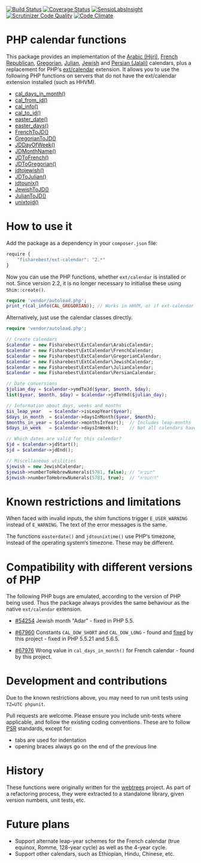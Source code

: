 [![Build Status](https://travis-ci.org/fisharebest/ext-calendar.svg?branch=master)](https://travis-ci.org/fisharebest/ext-calendar)
[![Coverage Status](https://coveralls.io/repos/fisharebest/ext-calendar/badge.png)](https://coveralls.io/r/fisharebest/ext-calendar)
[![SensioLabsInsight](https://insight.sensiolabs.com/projects/952d6e11-6941-447b-9757-fc8dbc3d2a1f/mini.png)](https://insight.sensiolabs.com/projects/952d6e11-6941-447b-9757-fc8dbc3d2a1f)
[![Scrutinizer Code Quality](https://scrutinizer-ci.com/g/fisharebest/ext-calendar/badges/quality-score.png?b=master)](https://scrutinizer-ci.com/g/fisharebest/ext-calendar/?branch=master)
[![Code Climate](https://codeclimate.com/github/fisharebest/ext-calendar/badges/gpa.svg)](https://codeclimate.com/github/fisharebest/ext-calendar)

PHP calendar functions
======================

This package provides an implementation of the
[Arabic (Hijri)](https://en.wikipedia.org/wiki/Islamic_calendar),
[French Republican](https://en.wikipedia.org/wiki/French_Republican_Calendar),
[Gregorian](https://en.wikipedia.org/wiki/Gregorian_calendar),
[Julian](https://en.wikipedia.org/wiki/Julian_calendar),
[Jewish](https://en.wikipedia.org/wiki/Hebrew_calendar) and
[Persian (Jalali)](https://en.wikipedia.org/wiki/Iranian_calendars) calendars, plus
a replacement for PHP‘s [ext/calendar](https://php.net/calendar) extension.
It allows you to use the following PHP functions on servers that do not have the
ext/calendar extension installed (such as HHVM).

* [cal_days_in_month()](https://php.net/cal_days_in_month)
* [cal_from_jd()](https://php.net/cal_from_jd)
* [cal_info()](https://php.net/cal_info)
* [cal_to_jd()](https://php.net/cal_to_jd)
* [easter_date()](https://php.net/easter_date)
* [easter_days()](https://php.net/easter_days)
* [FrenchToJD()](https://php.net/FrenchToJD)
* [GregorianToJD()](https://php.net/GregorianToJD)
* [JDDayOfWeek()](https://php.net/JDDayOfWeek)
* [JDMonthName()](https://php.net/JDMonthName)
* [JDToFrench()](https://php.net/JDToFrench)
* [JDToGregorian()](https://php.net/JDToGregorian)
* [jdtojewish()](https://php.net/jdtojewish)
* [JDToJulian()](https://php.net/JDToJulian)
* [jdtounix()](https://php.net/jdtounix)
* [JewishToJD()](https://php.net/JewishToJD)
* [JulianToJD()](https://php.net/JulianToJD)
* [unixtojd()](https://php.net/unixtojd)

How to use it
=============

Add the package as a dependency in your `composer.json` file:

``` javascript
require {
    "fisharebest/ext-calendar": "2.*"
}
```

Now you can use the PHP functions, whether `ext/calendar` is installed or not.
Since version 2.2, it is no longer necessary to initialise these using `Shim::create()`.

``` php
require 'vendor/autoload.php';
print_r(cal_info(CAL_GREGORIAN)); // Works in HHVM, or if ext-calendar is not installed
```

Alternatively, just use the calendar classes directly.

``` php
require 'vendor/autoload.php';

// Create calendars
$calendar = new Fisharebest\ExtCalendar\ArabicCalendar;
$calendar = new Fisharebest\ExtCalendar\FrenchCalendar;
$calendar = new Fisharebest\ExtCalendar\GregorianCalendar;
$calendar = new Fisharebest\ExtCalendar\JewishCalendar;
$calendar = new Fisharebest\ExtCalendar\JulianCalendar;
$calendar = new Fisharebest\ExtCalendar\PersianCalendar;

// Date conversions
$julian_day = $calendar->ymdToJd($year, $month, $day);
list($year, $month, $day) = $calendar->jdToYmd($julian_day);

// Information about days, weeks and months
$is_leap_year   = $calendar->isLeapYear($year);
$days_in_month  = $calendar->daysInMonth($year, $month);
$months_in_year = $calendar->monthsInYear();  // Includes leap-months
$days_in_week   = $calendar->daysInWeek();    // Not all calendars have 7!

// Which dates are valid for this calendar?
$jd = $calendar->jdStart();
$jd = $calendar->jdEnd();

// Miscellaneous utilities
$jewish = new JewishCalendar;
$jewish->numberToHebrewNumerals(5781, false); // "תשפ״א"
$jewish->numberToHebrewNumerals(5781, true);  // "ה׳תשפ״א"
```

Known restrictions and limitations
==================================

When faced with invalid inputs, the shim functions trigger `E_USER_WARNING` instead of `E_WARNING`.  The text of the error messages is the same.

The functions `easterdate()` and `jdtounixtime()` use PHP‘s timezone, instead of the operating system‘s timezone.  These may be different.

Compatibility with different versions of PHP
============================================

The following PHP bugs are emulated, according to the version of PHP being used.
Thus the package always provides the same behaviour as the native `ext/calendar` extension.

* [#54254](https://bugs.php.net/bug.php?id=54254) Jewish month "Adar" - fixed in PHP 5.5.

* [#67960](https://bugs.php.net/bug.php?id=67960) Constants `CAL_DOW_SHORT` and `CAL_DOW_LONG` - found and [fixed](https://github.com/php/php-src/commit/244fc1e05367dc7ebdf2db260c8bc8b106563d26) by this project - fixed in PHP 5.5.21 and 5.6.5.

* [#67976](https://bugs.php.net/bug.php?id=67976) Wrong value in `cal_days_in_month()` for French calendar - found by this project.

Development and contributions
=============================

Due to the known restrictions above, you may need to run unit tests using `TZ=UTC phpunit`.

Pull requests are welcome.  Please ensure you include unit-tests where
applicable, and follow the existing coding conventions.  These are to follow
[PSR](http://www.php-fig.org/) standards, except for:

* tabs are used for indentation
* opening braces always go on the end of the previous line

History
=======

These functions were originally written for the [webtrees](http://www.webtrees.net)
project.  As part of a refactoring process, they were extracted to a standalone
library, given version numbers, unit tests, etc.

Future plans
============

* Support alternate leap-year schemes for the French calendar (true equinox, Romme, 128-year cycle) as well as the 4-year cycle.
* Support other calendars, such as Ethiopian, Hindu, Chinese, etc.
